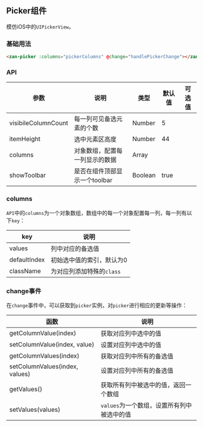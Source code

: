 ## Picker组件

模仿iOS中的`UIPickerView`。

### 基础用法

```html
<zan-picker :columns="pickerColumns" @change="handlePickerChange"></zan-picker>
```

### API

| 参数       | 说明      | 类型       | 默认值       | 可选值       |
|-----------|-----------|-----------|-------------|-------------|
| visibileColumnCount | 每一列可见备选元素的个数 | Number  | 5 |   |
| itemHeight | 选中元素区高度 | Number  | 44 |   |
| columns | 对象数组，配置每一列显示的数据 | Array  |  |   |
| showToolbar | 是否在组件顶部显示一个toolbar | Boolean  | true |   |

### columns

`API`中的`columns`为一个对象数组，数组中的每一个对象配置每一列，每一列有以下`key`：

| key       | 说明      |
|-----------|-----------|
| values | 列中对应的备选值 |
| defaultIndex | 初始选中值的索引，默认为0 |
| className | 为对应列添加特殊的`class` |

### change事件

在`change`事件中，可以获取到`picker`实例，对`picker`进行相应的更新等操作：

| 函数       | 说明      |
|-----------|-----------|
| getColumnValue(index) | 获取对应列中选中的值 |
| setColumnValue(index, value) | 设置对应列中选中的值 |
| getColumnValues(index) | 获取对应列中所有的备选值 |
| setColumnValues(index, values) | 设置对应列中所有的备选值 |
| getValues() | 获取所有列中被选中的值，返回一个数组 |
| setValues(values) | `values`为一个数组，设置所有列中被选中的值 |
